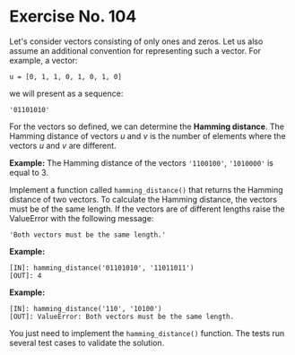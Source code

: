 # Exercise No. 104

Let's consider vectors consisting of only ones and zeros. Let us also assume an additional convention for representing such a vector. For example, a vector:


    u = [0, 1, 1, 0, 1, 0, 1, 0]


we will present as a sequence:


    '01101010'


For the vectors so defined, we can determine the **Hamming distance**. The Hamming distance of vectors *u* and *v* is the number of elements where the vectors *u* and *v* are different.


**Example:** The Hamming distance of the vectors `'1100100'`, `'1010000'` is equal to 3.


Implement a function called `hamming_distance()` that returns the Hamming distance of two vectors. To calculate the Hamming distance, the vectors must be of the same length. If the vectors are of different lengths raise the ValueError with the following message:

`'Both vectors must be the same length.'`


**Example:**


    [IN]: hamming_distance('01101010', '11011011')
    [OUT]: 4


**Example:**


    [IN]: hamming_distance('110', '10100')
    [OUT]: ValueError: Both vectors must be the same length.


You just need to implement the `hamming_distance()` function. The tests run several test cases to validate the solution.


